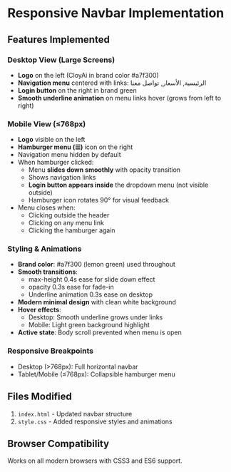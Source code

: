 # Responsive Navbar Implementation

## Features Implemented

### Desktop View (Large Screens)
- **Logo** on the left (CloyAi in brand color #a7f300)
- **Navigation menu** centered with links: الرئيسية, الأسعار, تواصل معنا
- **Login button** on the right in brand green
- **Smooth underline animation** on menu links hover (grows from left to right)

### Mobile View (≤768px)
- **Logo** visible on the left
- **Hamburger menu (☰)** icon on the right
- Navigation menu hidden by default
- When hamburger clicked:
  - Menu **slides down smoothly** with opacity transition
  - Shows navigation links
  - **Login button appears inside** the dropdown menu (not visible outside)
  - Hamburger icon rotates 90° for visual feedback
- Menu closes when:
  - Clicking outside the header
  - Clicking on any menu link
  - Clicking the hamburger again

### Styling & Animations
- **Brand color**: #a7f300 (lemon green) used throughout
- **Smooth transitions**: 
  - max-height 0.4s ease for slide down effect
  - opacity 0.3s ease for fade-in
  - Underline animation 0.3s ease on desktop
- **Modern minimal design** with clean white background
- **Hover effects**: 
  - Desktop: Smooth underline grows under links
  - Mobile: Light green background highlight
- **Active state**: Body scroll prevented when menu is open

### Responsive Breakpoints
- Desktop (>768px): Full horizontal navbar
- Tablet/Mobile (≤768px): Collapsible hamburger menu

## Files Modified
1. `index.html` - Updated navbar structure
2. `style.css` - Added responsive styles and animations

## Browser Compatibility
Works on all modern browsers with CSS3 and ES6 support.
